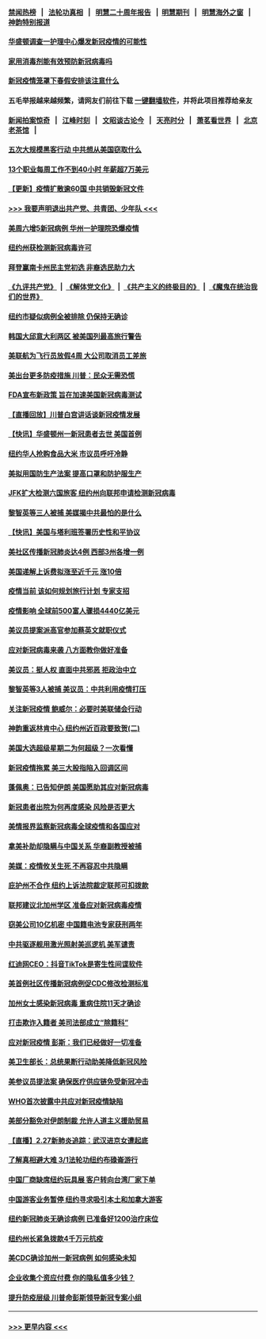 #### [禁闻热榜](热点新闻.md?=0)  &nbsp;&nbsp;|&nbsp;&nbsp; [法轮功真相](https://github.com/gfw-breaker/truth/blob/master/README.md?=0) &nbsp;&nbsp;|&nbsp;&nbsp; [明慧二十周年报告](https://github.com/gfw-breaker/mh-reports/blob/master/README.md?=0) &nbsp;&nbsp;|&nbsp;&nbsp;[明慧期刊](https://github.com/gfw-breaker/mh-qikan) &nbsp;&nbsp;|&nbsp;&nbsp; [明慧海外之窗](https://github.com/gfw-breaker/mh-news/blob/master/README.md?=0) &nbsp;&nbsp;|&nbsp;&nbsp; [神韵特别报道](https://github.com/gfw-breaker/mh-news/blob/master/shenyun.md?=0)
#### [华盛顿调查一护理中心爆发新冠疫情的可能性](../pages/nsc412/n11907230.md?t=03012331) 
#### [家用消毒剂能有效预防新冠病毒吗](../pages/nsc412/n11905553.md?t=03012331) 
#### [新冠疫情笼罩下春假安排该注意什么](../pages/nsc412/n11906890.md?t=03012331) 
#### 五毛举报越来越频繁，请网友们前往下载 [一键翻墙软件](https://github.com/gfw-breaker/ssr-accounts)，并将此项目推荐给亲友
#### [新闻拍案惊奇](https://github.com/gfw-breaker/banned-news/blob/master/pages/link4.md) &nbsp;&nbsp;|&nbsp;&nbsp; [江峰时刻](https://github.com/gfw-breaker/banned-news/blob/master/pages/link4.md) &nbsp;&nbsp;|&nbsp;&nbsp; [文昭谈古论今](https://github.com/gfw-breaker/banned-news/blob/master/pages/link4.md) &nbsp;&nbsp;|&nbsp;&nbsp; [天亮时分](https://github.com/gfw-breaker/banned-news/blob/master/pages/link4.md) &nbsp;&nbsp;|&nbsp;&nbsp; [萧茗看世界](https://github.com/gfw-breaker/banned-news/blob/master/pages/link4.md) &nbsp;&nbsp;|&nbsp;&nbsp; [北京老茶馆](https://github.com/gfw-breaker/banned-news/blob/master/pages/link4.md) &nbsp;&nbsp;|&nbsp;&nbsp; 
#### [五次大规模黑客行动 中共想从美国窃取什么](../pages/nsc412/n11899124.md?t=03012331) 
#### [13个职业每周工作不到40小时 年薪超7万美元](../pages/nsc412/n11893686.md?t=03012331) 
#### [【更新】疫情扩散逾60国 中共销毁新冠文件](../pages/nsc412/n11890652.md?t=03012331) 
#### [>>> 我要声明退出共产党、共青团、少年队 <<<](https://github.com/begood0513/goodnews/blob/master/quit/letter.md) 
#### [美周六增5新冠病例 华州一护理院恐爆疫情](../pages/nsc412/n11905823.md?t=03012331) 
#### [纽约州获检测新冠病毒许可](../pages/nsc412/n11906069.md?t=03012331) 
#### [拜登赢南卡州民主党初选 非裔选民助力大](../pages/nsc412/n11905930.md?t=03012331) 
#### [《九评共产党》](https://github.com/begood0513/9ping.md/blob/master/README.md) &nbsp;|&nbsp; [《解体党文化》](../../../../jtdwh.md/blob/master/README.md)  &nbsp;|&nbsp; [《共产主义的终极目的》](../../../../gczydzjmd.md/blob/master/README.md) &nbsp;|&nbsp; [《魔鬼在统治我们的世界》](../../../../mgztzwmdsj.md/blob/master/README.md) 
#### [纽约市疑似病例全被排除 仍保持无确诊](../pages/nsc412/n11906039.md?t=03012331) 
#### [韩国大邱意大利两区 被美国列最高旅行警告](../pages/nsc412/n11905944.md?t=03012331) 
#### [美联航为飞行员放假4周 大公司取消员工差旅](../pages/nsc412/n11905894.md?t=03012331) 
#### [美出台更多防疫措施 川普：民众无需恐慌](../pages/nsc412/n11905747.md?t=03012331) 
#### [FDA宣布新政策 旨在加速美国新冠病毒测试](../pages/nsc412/n11905693.md?t=03012331) 
#### [【直播回放】川普白宫讲话谈新冠疫情发展](../pages/nsc412/n11905588.md?t=03012331) 
#### [【快讯】华盛顿州一新冠患者去世 美国首例](../pages/nsc412/n11905571.md?t=03012331) 
#### [纽约华人抢购食品大米 市议员呼吁冷静](../pages/nsc412/n11904453.md?t=03012331) 
#### [美拟用国防生产法案 提高口罩和防护服生产](../pages/nsc412/n11905517.md?t=03012331) 
#### [JFK扩大检测六国旅客 纽约州向联邦申请检测新冠病毒](../pages/nsc412/n11905491.md?t=03012331) 
#### [黎智英等三人被捕 美媒揭中共最怕的是什么](../pages/nsc412/n11905316.md?t=03012331) 
#### [【快讯】美国与塔利班签署历史性和平协议](../pages/nsc412/n11905172.md?t=03012331) 
#### [美社区传播新冠肺炎达4例 西部3州各增一例](../pages/nsc412/n11904070.md?t=03012331) 
#### [美国递解上诉费拟涨至近千元  涨10倍](../pages/nsc412/n11904466.md?t=03012331) 
#### [疫情当前 该如何规划旅行计划 专家支招](../pages/nsc412/n11903865.md?t=03012331) 
#### [疫情影响 全球前500富人骤损4440亿美元](../pages/nsc412/n11904283.md?t=03012331) 
#### [美议员提案派高官参加蔡英文就职仪式](../pages/nsc412/n11904166.md?t=03012331) 
#### [应对新冠病毒来袭 八方面教你做好准备](../pages/nsc412/n11903736.md?t=03012331) 
#### [美议员：挺人权 直面中共邪恶 拒政治中立](../pages/nsc412/n11903790.md?t=03012331) 
#### [黎智英等3人被捕 美议员：中共利用疫情打压](../pages/nsc412/n11903768.md?t=03012331) 
#### [关注新冠疫情 鲍威尔：必要时美联储会行动](../pages/nsc412/n11903672.md?t=03012331) 
#### [神韵重返林肯中心 纽约州近百政要致贺(二)](../pages/nsc412/n11897500.md?t=03012331) 
#### [美国大选超级星期二为何超级？一次看懂](../pages/nsc412/n11903490.md?t=03012331) 
#### [新冠疫情拖累 美三大股指陷入回调区间](../pages/nsc412/n11903211.md?t=03012331) 
#### [蓬佩奥：已告知伊朗 美国愿助其应对新冠病毒](../pages/nsc412/n11903212.md?t=03012331) 
#### [新冠患者出院为何再度感染 风险是否更大](../pages/nsc412/n11903262.md?t=03012331) 
#### [美情报界监察新冠病毒全球疫情和各国应对](../pages/nsc412/n11903098.md?t=03012331) 
#### [拿美补助却隐瞒与中国关系 华裔副教授被捕](../pages/nsc412/n11901687.md?t=03012331) 
#### [美媒：疫情攸关生死 不再容忍中共隐瞒](../pages/nsc412/n11901694.md?t=03012331) 
#### [庇护州不合作  纽约上诉法院裁定联邦可扣拨款](../pages/nsc412/n11902238.md?t=03012331) 
#### [联邦建议北加州学区 准备应对新冠病毒疫情](../pages/nsc412/n11902448.md?t=03012331) 
#### [窃美公司10亿机密 中国籍电池专家获刑两年](../pages/nsc412/n11901996.md?t=03012331) 
#### [中共驱逐舰用激光照射美巡逻机 美军谴责](../pages/nsc412/n11901964.md?t=03012331) 
#### [红迪网CEO：抖音TikTok是寄生性间谍软件](../pages/nsc412/n11901675.md?t=03012331) 
#### [美首例社区传播新冠病例促CDC修改检测标准](../pages/nsc412/n11901490.md?t=03012331) 
#### [加州女士感染新冠病毒 重病住院11天才确诊](../pages/nsc412/n11901246.md?t=03012331) 
#### [打击欺诈入籍者 美司法部成立“除籍科”](../pages/nsc412/n11901364.md?t=03012331) 
#### [应对新冠疫情 彭斯：我们已经做好一切准备](../pages/nsc412/n11901268.md?t=03012331) 
#### [美卫生部长：总统果断行动助美降低新冠风险](../pages/nsc412/n11900906.md?t=03012331) 
#### [美参议员提法案 确保医疗供应链免受新冠冲击](../pages/nsc412/n11901144.md?t=03012331) 
#### [WHO首次披露中共应对新冠疫情缺陷](../pages/nsc412/n11900978.md?t=03012331) 
#### [美部分豁免对伊朗制裁 允许人道主义援助贸易](../pages/nsc412/n11900859.md?t=03012331) 
#### [【直播】2.27新肺炎追踪：武汉进京女遭起底](../pages/nsc412/n11900415.md?t=03012331) 
#### [了解真相避大难 3/1法轮功纽约布碌崙游行](../pages/nsc412/n11899501.md?t=03012331) 
#### [中国厂商缺席纽约玩具展  客户转向台湾厂家下单](../pages/nsc412/n11899505.md?t=03012331) 
#### [中国游客业务暂停  纽约寻求吸引本土和加拿大游客](../pages/nsc412/n11899492.md?t=03012331) 
#### [纽约新冠肺炎无确诊病例  已准备好1200治疗床位](../pages/nsc412/n11899474.md?t=03012331) 
#### [纽约州长紧急拨款4千万元抗疫](../pages/nsc412/n11899477.md?t=03012331) 
#### [美CDC确诊加州一新冠病例 如何感染未知](../pages/nsc412/n11899165.md?t=03012331) 
#### [企业收集个资应付费 你的隐私值多少钱？](../pages/nsc412/n11898097.md?t=03012331) 
#### [提升防疫层级 川普命彭斯领导新冠专案小组](../pages/nsc412/n11898934.md?t=03012331) 

----
#### [ >>> 更早内容 <<< ](../indexes/nsc412-earlier.md)
